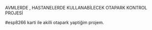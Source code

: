 </h2> AVMLERDE , HASTANELERDE KULLANABİLECEK OTAPARK KONTROL PROJESİ

<p> #esp8266 karti ile akilli otapark yaptiğim projem.


